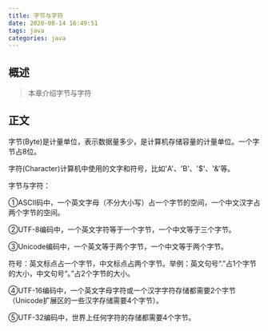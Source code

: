 ```yaml
---
title: 字节与字符
date: 2020-08-14 16:49:51
tags: java
categories: java
---
```


## 概述

> 本章介绍字节与字符

<!--more-->

## 正文

字节(Byte)是计量单位，表示数据量多少，是计算机存储容量的计量单位。一个字节占8位。

字符(Character)计算机中使用的文字和符号，比如'A'、'B'、'$'、'&'等。

字节与字符：

①ASCII码中，一个英文字母（不分大小写）占一个字节的空间，一个中文汉字占两个字节的空间。

②UTF-8编码中，一个英文字符等于一个字节，一个中文等于三个字节。

③Unicode编码中，一个英文等于两个字节，一个中文等于两个字节。

符号：英文标点占一个字节，中文标点占两个字节。举例：英文句号“.”占1个字节的大小，中文句号“。”占2个字节的大小。

④UTF-16编码中，一个英文字母字符或一个汉字字符存储都需要2个字节（Unicode扩展区的一些汉字存储需要4个字节）。

⑤UTF-32编码中，世界上任何字符的存储都需要4个字节。